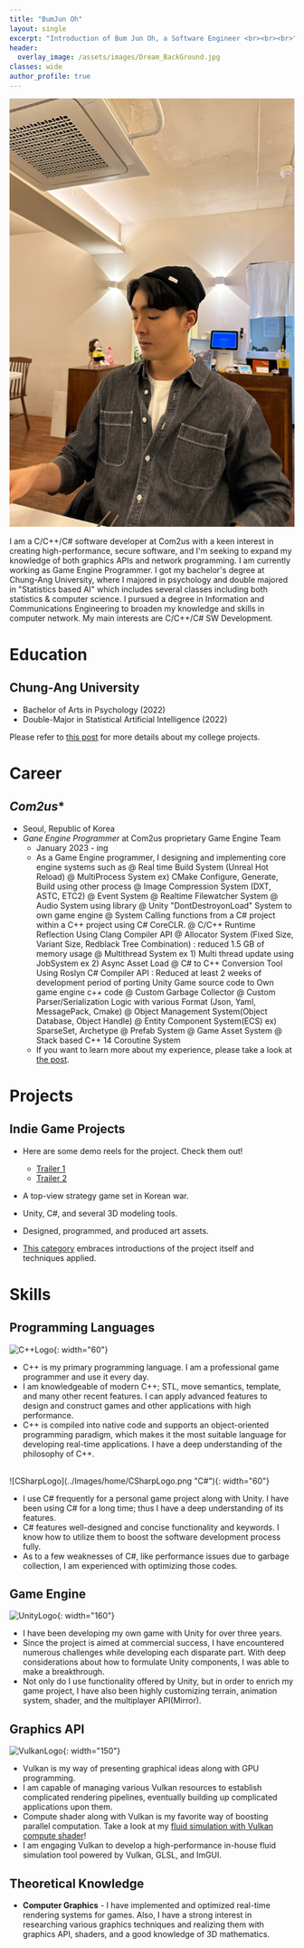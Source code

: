 ```yaml
---
title: "BumJun Oh"
layout: single
excerpt: "Introduction of Bum Jun Oh, a Software Engineer <br><br><br>"
header:
  overlay_image: /assets/images/Dream_BackGround.jpg
classes: wide
author_profile: true
---
```


![BumJunOh_Introduction](/Images/home/BumJunIntro_Small.jpg)

I am a C/C++/C# software developer at Com2us with a keen interest in creating high-performance, secure software, and I'm seeking to expand my knowledge of both graphics APIs and network programming. I am currently working as Game Engine Programmer. I got my bachelor's degree at Chung-Ang University, where I majored in psychology and double majored in "Statistics based AI" which includes several classes including both statistics & computer science. I pursued a degree in Information and Communications Engineering to broaden my knowledge and skills in computer network. My main interests are C/C++/C# SW Development.


# Education

## Chung-Ang University

* Bachelor of Arts in Psychology (2022)
* Double-Major in Statistical Artificial Intelligence (2022)

Please refer to [this post](/professionalprojects/CollegeProjects) for more details about my college projects.

# Career

## *Com2us**
* Seoul, Republic of Korea
* *Gane Engine Programmer* at Com2us proprietary Game Engine Team
  * January 2023 - ing
  * As a Game Engine programmer, I designing and implementing core engine systems such as
  @ Real time Build System (Unreal Hot Reload)
  @ MultiProcess System ex) CMake Configure, Generate, Build using other process
  @ Image Compression System (DXT, ASTC, ETC2)
  @ Event System
  @ Realtime Filewatcher System
  @ Audio System using <miniaudio> library
  @ Unity "DontDestroyonLoad" System to own game engine
  @ System Calling functions from a C# project within a C++ project using C# CoreCLR.
  @ C/C++ Runtime Reflection Using Clang Compiler API
  @ Allocator System (Fixed Size, Variant Size, Redblack Tree Combination) : reduced 1.5 GB of memory usage
  @ Multithread System 
  ex 1) Multi thread update using JobSystem
  ex 2) Async Asset Load
  @ C# to C++ Conversion Tool Using Roslyn C# Compiler API : Reduced at least 2 weeks of development period   of porting Unity Game source code to Own game engine c++ code
  @ Custom Garbage Collector
  @ Custom Parser/Serialization Logic with various Format (Json, Yaml, MessagePack, Cmake)
  @ Object Management System(Object Database, Object Handle)
  @ Entity Component System(ECS) ex) SparseSet, Archetype
  @ Prefab System
  @ Game Asset System
  @ Stack based C++ 14 Coroutine System
  * If you want to learn more about my experience, please take a look at [the post](/professionalprojects/NexonKorea/).



# Projects

## Indie Game Projects
* Here are some demo reels for the project. Check them out!
  * [Trailer 1](https://www.youtube.com/watch?v=zgcS1foEgOA)
  * [Trailer 2](https://www.youtube.com/watch?v=b9b-6MzOAi0)

* A top-view strategy game set in Korean war.
* Unity, C#, and several 3D modeling tools.
* Designed, programmed, and produced art assets.
* [This category](/personalprojects/) embraces introductions of the project itself and techniques applied.

# Skills
## Programming Languages    
![C++Logo](../Images/home/C++Logo.png "C++"){: width="60"}  
* C++ is my primary programming language. I am a professional game programmer and use it every day.
* I am knowledgeable of modern C++; STL, move semantics, template, and many other recent features. I can apply advanced features to design and construct games and other applications with high performance.
* C++ is compiled into native code and supports an object-oriented programming paradigm, which makes it the most suitable language for developing real-time applications. I have a deep understanding of the philosophy of C++.

<br />
![CSharpLogo](../Images/home/CSharpLogo.png "C#"){: width="60"}  

* I use C# frequently for a personal game project along with Unity. I have been using C# for a long time; thus I have a deep understanding of its features.
* C# features well-designed and concise functionality and keywords. I know how to utilize them to boost the software development process fully.  
* As to a few weaknesses of C#, like performance issues due to garbage collection, I am experienced with optimizing those codes.

## Game Engine
![UnityLogo](../Images/home/UnityLogo.png "Unity"){: width="160"}
* I have been developing my own game with Unity for over three years. 
* Since the project is aimed at commercial success, I have encountered numerous challenges while developing each disparate part. With deep considerations about how to formulate Unity components, I was able to make a breakthrough.
* Not only do I use functionality offered by Unity, but in order to enrich my game project, I have also been highly customizing terrain, animation system, shader, and the multiplayer API(Mirror).

## Graphics API
![VulkanLogo](../Images/home/VulkanLogo.png "Vulkan"){: width="150"}
* Vulkan is my way of presenting graphical ideas along with GPU programming.
* I am capable of managing various Vulkan resources to establish complicated rendering pipelines, eventually building up complicated applications upon them.
* Compute shader along with Vulkan is my favorite way of boosting parallel computation. Take a look at my [fluid simulation with Vulkan compute shader](https://youtu.be/SPOenCZRLrk)!
* I am engaging Vulkan to develop a high-performance in-house fluid simulation tool powered by Vulkan, GLSL, and ImGUI.

## Theoretical Knowledge
* **Computer Graphics** - I have implemented and optimized real-time rendering systems for games. Also, I have a strong interest in researching various graphics techniques and realizing them with graphics API, shaders, and a good knowledge of 3D mathematics.
